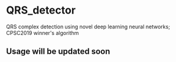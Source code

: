 # QRS_detector
QRS complex detection using novel deep learning neural networks; CPSC2019 winner's algorithm

## Usage will be updated soon

